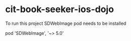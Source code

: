 # cit-book-seeker-ios-dojo

To run this project SDWebImage pod needs to be installed 

pod 'SDWebImage', '~> 5.0'
